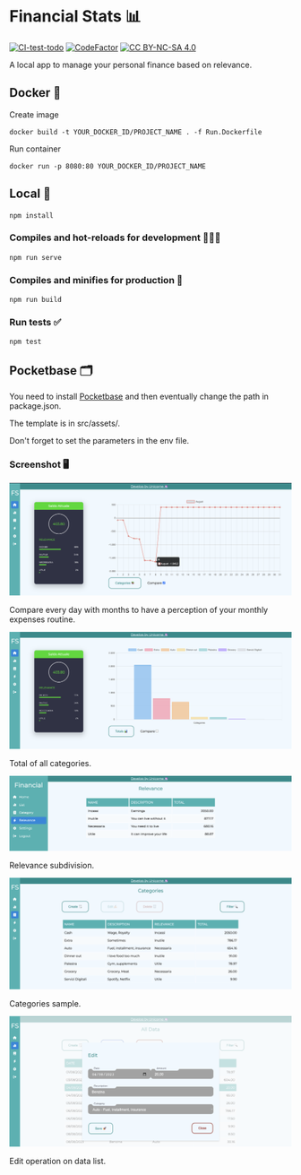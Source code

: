 # Financial Stats 📊

[![CI-test-todo](https://github.com/teschiopol/financialStats/actions/workflows/test.yml/badge.svg)](https://github.com/teschiopol/financialStats/actions/workflows/test.yml)
[![CodeFactor](https://www.codefactor.io/repository/github/teschiopol/financialstats/badge)](https://www.codefactor.io/repository/github/teschiopol/financialstats)
[![CC BY-NC-SA 4.0][cc-by-nc-sa-shield]][cc-by-nc-sa]

[cc-by-nc-sa]: http://creativecommons.org/licenses/by-nc-sa/4.0/

[cc-by-nc-sa-shield]: https://img.shields.io/badge/License-CC%20BY--NC--SA%204.0-lightgrey.svg

A local app to manage your personal finance based on relevance.

## Docker 🐳

Create image

```
docker build -t YOUR_DOCKER_ID/PROJECT_NAME . -f Run.Dockerfile   
```

Run container

```
docker run -p 8080:80 YOUR_DOCKER_ID/PROJECT_NAME
```

## Local 📝

```
npm install
```

### Compiles and hot-reloads for development 👨🏻‍💻

```
npm run serve
```

### Compiles and minifies for production 🚀

```
npm run build
```

### Run tests ✅

```
npm test
```

## Pocketbase 🗂

You need to install [Pocketbase](https://pocketbase.io/) and then eventually change the path in package.json.

The template is in src/assets/.

Don't forget to set the parameters in the env file.

### Screenshot 🖥

![home total compare](src/assets/doc/home_total_compare.png)

Compare every day with months to have a perception of your monthly expenses routine.

![home cat](src/assets/doc/home_cat.png)

Total of all categories.

![rel](src/assets/doc/rel.png)

Relevance subdivision.

![cat](src/assets/doc/cat.png)

Categories sample.

![list edit](src/assets/doc/list_edit.png)

Edit operation on data list.

